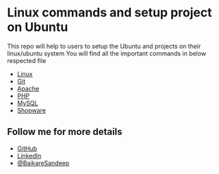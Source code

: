 # Linux commands and setup project on Ubuntu

This repo will help to users to setup the Ubuntu and projects on their linux/ubuntu system
You will find all the important commands in below respected file

- [Linux](linux.md)
- [Git](git.md)
- [Apache](apache.md)
- [PHP](php.md)
- [MySQL](mysql.md)
- [Shopware](shopware.md)
  
## Follow me for more details
- [GitHub](https://github.com/baikaresandip/)
- [LinkedIn](https://www.linkedin.com/in/sandip-baikare/)
- [@BaikareSandeep](https://x.com/BaikareSandeep)
